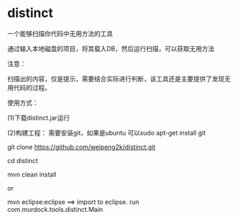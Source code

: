 distinct
========

一个能够扫描你代码中无用方法的工具

通过输入本地磁盘的项目，将其载入DB，然后运行扫描，可以获取无用方法

注意：

扫描出的内容，仅是提示，需要结合实际进行判断，该工具还是主要提供了发现无用代码的过程。

使用方式：

(1)下载distinct.jar运行


(2)构建工程：
需要安装git，如果是ubuntu 可以sudo apt-get install git

git clone https://github.com/weipeng2k/distinct.git

cd distinct

mvn clean install

or

mvn eclipse:eclipse ==> import to eclipse. run com.murdock.tools.distinct.Main
